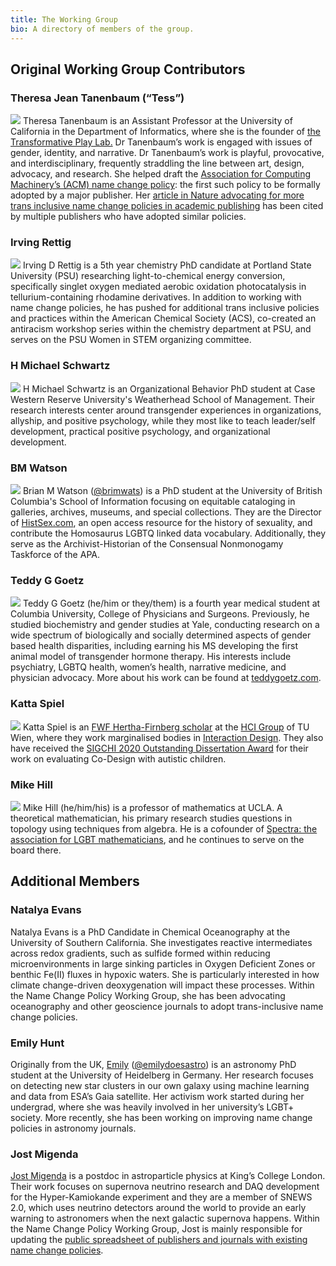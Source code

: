 ```yaml
---
title: The Working Group
bio: A directory of members of the group.
---
```

## Original Working Group Contributors
### Theresa Jean Tanenbaum (“Tess”)
![](https://publicationethics.org/files/u7140/theresa-tanenbaum-90x90.jpg)
Theresa Tanenbaum is an Assistant Professor at the University of California in the Department of Informatics, where she is the founder of [the Transformative Play Lab.](https://transformativeplay.ics.uci.edu/Tess-Tanenbaum/) Dr Tanenbaum’s work is engaged with issues of gender, identity, and narrative. Dr Tanenbaum’s work is playful, provocative, and interdisciplinary, frequently straddling the line between art, design, advocacy, and research. She helped draft the [Association for Computing Machinery’s (ACM) name change policy](https://www.acm.org/publications/policies/author-name-changes): the first such policy to be formally adopted by a major publisher. Her [article in Nature advocating for more trans inclusive name change policies in academic publishing](https://doi.org/10.1038/d41586-020-02145-3) has been cited by multiple publishers who have adopted similar policies.

### Irving Rettig
![](https://publicationethics.org/files/u7140/irving-rettig-90x90.jpg)
Irving D Rettig is a 5th year chemistry PhD candidate at Portland State University (PSU) researching light-to-chemical energy conversion, specifically singlet oxygen mediated aerobic oxidation photocatalysis in tellurium-containing rhodamine derivatives. In addition to working with name change policies, he has pushed for additional trans inclusive policies and practices within the American Chemical Society (ACS), co-created an antiracism workshop series within the chemistry department at PSU, and serves on the PSU Women in STEM organizing committee.

### H Michael Schwartz
![](https://publicationethics.org/files/u7140/h-michael-schwartz-90x90_0.jpg)
H Michael Schwartz is an Organizational Behavior PhD student at Case Western Reserve University's Weatherhead School of Management. Their research interests center around transgender experiences in organizations, allyship, and positive psychology, while they most like to teach leader/self development, practical positive psychology, and organizational development.

### BM Watson
![](https://publicationethics.org/files/u7140/bm-watson-90x90.jpg)
Brian M Watson ([@brimwats](https://twitter.com/brimwats)) is a PhD student at the University of British Columbia's School of Information focusing on equitable cataloging in galleries, archives, museums, and special collections. They are the Director of [HistSex.com](https://histsex.org), an open access resource for the history of sexuality, and contribute the Homosaurus LGBTQ linked data vocabulary. Additionally, they serve as the Archivist-Historian of the Consensual Nonmonogamy Taskforce of the APA.

### Teddy G Goetz
![](https://publicationethics.org/files/u7140/teddy-goetz-90x90.jpg)
Teddy G Goetz (he/him or they/them) is a fourth year medical student at Columbia University, College of Physicians and Surgeons. Previously, he studied biochemistry and gender studies at Yale, conducting research on a wide spectrum of biologically and socially determined aspects of gender based health disparities, including earning his MS developing the first animal model of transgender hormone therapy. His interests include psychiatry, LGBTQ health, women’s health, narrative medicine, and physician advocacy. More about his work can be found at [teddygoetz.com](https://www.teddygoetz.com).

### Katta Spiel
![](https://publicationethics.org/files/u7140/katta-spiel-90x90.jpg)
Katta Spiel is an [FWF Hertha-Firnberg scholar](https://www.fwf.ac.at/en/research-funding/fwf-programmes/firnberg-programme) at the [HCI Group](http://igw.tuwien.ac.at/hci/) of TU Wien, where they work marginalised bodies in [Interaction Design](https://exceptional-norms.at/). They also have received the [SIGCHI 2020 Outstanding Dissertation Award](https://sigchi.org/awards-sigchi-award-recipients-2020-sigchi-awards/) for their work on evaluating Co-Design with autistic children.

### Mike Hill
![](https://publicationethics.org/files/u7140/mike-hill-90x90.jpg)
Mike Hill (he/him/his) is a professor of mathematics at UCLA. A theoretical mathematician, his primary research studies questions in topology using techniques from algebra. He is a cofounder of [Spectra: the association for LGBT mathematicians](http://lgbtmath.org/), and he continues to serve on the board there.

## Additional Members
### Natalya Evans
Natalya Evans is a PhD Candidate in Chemical Oceanography at the University of Southern California. She investigates reactive intermediates across redox gradients, such as sulfide formed within reducing microenvironments in large sinking particles in Oxygen Deficient Zones or benthic Fe(II) fluxes in hypoxic waters. She is particularly interested in how climate change-driven deoxygenation will impact these processes. Within the Name Change Policy Working Group, she has been advocating oceanography and other geoscience journals to adopt trans-inclusive name change policies.

### Emily Hunt
Originally from the UK, [Emily](https://emilydoesastro.com) ([@emilydoesastro](https://twitter.com/emilydoesastro)) is an astronomy PhD student at the University of Heidelberg in Germany. Her research focuses on detecting new star clusters in our own galaxy using machine learning and data from ESA’s Gaia satellite. Her activism work started during her undergrad, where she was heavily involved in her university’s LGBT+ society. More recently, she has been working on improving name change policies in astronomy journals.

### Jost Migenda
[Jost Migenda](https://twitter.com/JostMigenda) is a postdoc in astroparticle physics at King’s College London. Their work focuses on supernova neutrino research and DAQ development for the Hyper-Kamiokande experiment and they are a member of SNEWS 2.0, which uses neutrino detectors around the world to provide an early warning to astronomers when the next galactic supernova happens.
Within the Name Change Policy Working Group, Jost is mainly responsible for updating the [public spreadsheet of publishers and journals with existing name change policies](/resources/authors/).